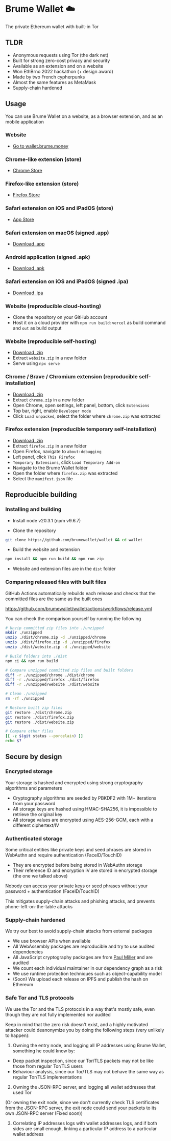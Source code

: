# Brume Wallet ☁️

The private Ethereum wallet with built-in Tor

## TLDR
- Anonymous requests using Tor (the dark net)
- Built for strong zero-cost privacy and security
- Available as an extension and on a website
- Won EthBrno 2022 hackathon (+ design award)
- Made by two French cypherpunks
- Almost the same features as MetaMask
- Supply-chain hardened

## Usage

You can use Brume Wallet on a website, as a browser extension, and as an mobile application

### Website

- [Go to wallet.brume.money](https://wallet.brume.money)

### Chrome-like extension (store)

- [Chrome Store](https://chrome.google.com/webstore/detail/brume-wallet/oljgnlammonjehmmfahdjgjhjclpockd)

### Firefox-like extension (store)

- [Firefox Store](https://addons.mozilla.org/firefox/addon/brumewallet/)

### Safari extension on iOS and iPadOS (store)

- [App Store](https://apps.apple.com/app/brume-wallet/id6477162492)

### Safari extension on macOS (signed .app)

- [Download .app](https://github.com/brumewallet/wallet/raw/main/dist/macos.zip)

### Android application (signed .apk)

- [Download .apk](https://github.com/brumewallet/wallet/raw/main/dist/android.apk)

### Safari extension on iOS and iPadOS (signed .ipa)

- [Download .ipa](https://github.com/brumewallet/wallet/raw/main/dist/ios-and-ipados.ipa)

### Website (reproducible cloud-hosting)

- Clone the repository on your GitHub account
- Host it on a cloud provider with `npm run build:vercel` as build command and `out` as build output

### Website (reproducible self-hosting)

- [Download .zip](https://github.com/brumewallet/wallet/raw/main/dist/website.zip)
- Extract `website.zip` in a new folder
- Serve using `npx serve`

### Chrome / Brave / Chromium extension (reproducible self-installation)

- [Download .zip](https://github.com/brumewallet/wallet/raw/main/dist/chrome.zip)
- Extract `chrome.zip` in a new folder
- Open Chrome, open settings, left panel, bottom, click `Extensions`
- Top bar, right, enable `Developer mode`
- Click `Load unpacked`, select the folder where `chrome.zip` was extracted

### Firefox extension (reproducible temporary self-installation)

- [Download .zip](https://github.com/brumewallet/wallet/raw/main/dist/firefox.zip)
- Extract `firefox.zip` in a new folder
- Open Firefox, navigate to `about:debugging`
- Left panel, click `This Firefox`
- `Temporary Extensions`, click `Load Temporary Add-on`
- Navigate to the Brume Wallet folder
- Open the folder where `firefox.zip` was extracted
- Select the `manifest.json` file

## Reproducible building

### Installing and building

- Install node v20.3.1 (npm v9.6.7)

- Clone the repository

```bash
git clone https://github.com/brumewallet/wallet && cd wallet
```

- Build the website and extension

```bash
npm install && npm run build && npm run zip
```

- Website and extension files are in the `dist` folder

### Comparing released files with built files

GitHub Actions automatically rebuilds each release and checks that the committed files are the same as the built ones

https://github.com/brumewallet/wallet/actions/workflows/release.yml

You can check the comparison yourself by running the following

```bash
# Unzip committed zip files into ./unzipped
mkdir ./unzipped
unzip ./dist/chrome.zip -d ./unzipped/chrome
unzip ./dist/firefox.zip -d ./unzipped/firefox
unzip ./dist/website.zip -d ./unzipped/website

# Build folders into ./dist
npm ci && npm run build

# Compare unzipped committed zip files and built folders
diff -r ./unzipped/chrome ./dist/chrome
diff -r ./unzipped/firefox ./dist/firefox
diff -r ./unzipped/website ./dist/website

# Clean ./unzipped
rm -rf ./unzipped

# Restore built zip files
git restore ./dist/chrome.zip
git restore ./dist/firefox.zip
git restore ./dist/website.zip

# Compare other files
[[ -z $(git status --porcelain) ]]
echo $?
```

## Secure by design

### Encrypted storage

Your storage is hashed and encrypted using strong cryptography algorithms and parameters

- Cryptography algorithms are seeded by PBKDF2 with 1M+ iterations from your password
- All storage keys are hashed using HMAC-SHA256, it is impossible to retrieve the original key
- All storage values are encrypted using AES-256-GCM, each with a different ciphertext/IV

### Authenticated storage

Some critical entities like private keys and seed phrases are stored in WebAuthn and require authentication (FaceID/TouchID)

- They are encrypted before being stored in WebAuthn storage
- Their reference ID and encryption IV are stored in encrypted storage (the one we talked above)

Nobody can access your private keys or seed phrases without your password + authentication (FaceID/TouchID)

This mitigates supply-chain attacks and phishing attacks, and prevents phone-left-on-the-table attacks

### Supply-chain hardened

We try our best to avoid supply-chain attacks from external packages

- We use browser APIs when available
- All WebAssembly packages are reproducible and try to use audited dependencies
- All JavaScript cryptography packages are from [Paul Miller](https://github.com/paulmillr) and are audited
- We count each individual maintainer in our dependency graph as a risk
- We use runtime protection techniques such as object-capability model
- (Soon) We upload each release on IPFS and publish the hash on Ethereum

### Safe Tor and TLS protocols

We use the Tor and the TLS protocols in a way that's mostly safe, even though they are not fully implemented nor audited

Keep in mind that the zero risk doesn't exist, and a highly motivated attacker could deanonymize you by doing the following steps (very unlikely to happen):

1. Owning the entry node, and logging all IP addresses using Brume Wallet, something he could know by:
  - Deep packet inspection, since our Tor/TLS packets may not be like those from regular Tor/TLS users
  - Behaviour analysis, since our Tor/TLS may not behave the same way as regular Tor/TLS implementations

2. Owning the JSON-RPC server, and logging all wallet addresses that used Tor

(Or owning the exit node, since we don't currently check TLS certificates from the JSON-RPC server, the exit node could send your packets to its own JSON-RPC server (Fixed soon))

3. Correlating IP addresses logs with wallet addresses logs, and if both sides are small enough, linking a particular IP address to a particular wallet address

